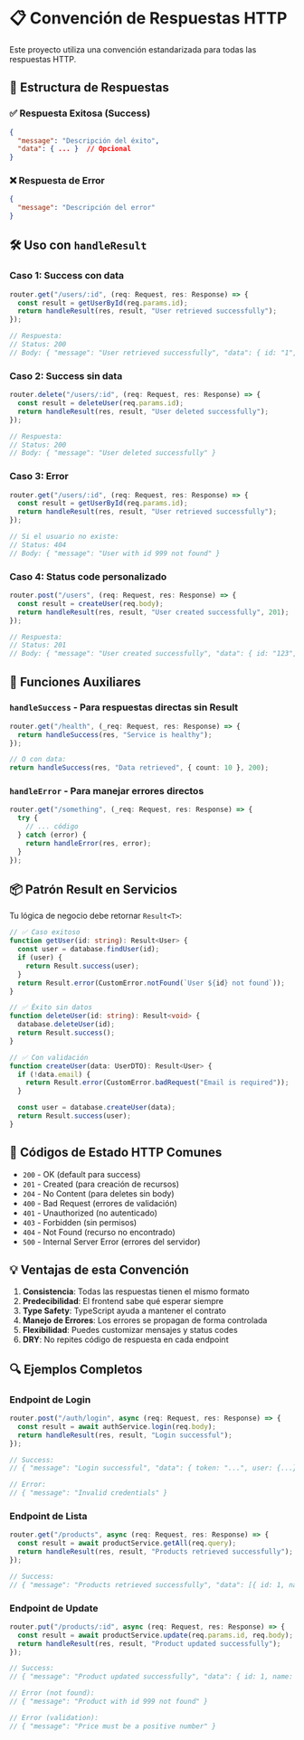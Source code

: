 # 📋 Convención de Respuestas HTTP

Este proyecto utiliza una convención estandarizada para todas las respuestas HTTP.

## 🎯 Estructura de Respuestas

### ✅ Respuesta Exitosa (Success)

```json
{
  "message": "Descripción del éxito",
  "data": { ... }  // Opcional
}
```

### ❌ Respuesta de Error

```json
{
  "message": "Descripción del error"
}
```

## 🛠️ Uso con `handleResult`

### Caso 1: Success con data

```typescript
router.get("/users/:id", (req: Request, res: Response) => {
  const result = getUserById(req.params.id);
  return handleResult(res, result, "User retrieved successfully");
});

// Respuesta:
// Status: 200
// Body: { "message": "User retrieved successfully", "data": { id: "1", name: "John" } }
```

### Caso 2: Success sin data

```typescript
router.delete("/users/:id", (req: Request, res: Response) => {
  const result = deleteUser(req.params.id);
  return handleResult(res, result, "User deleted successfully");
});

// Respuesta:
// Status: 200
// Body: { "message": "User deleted successfully" }
```

### Caso 3: Error

```typescript
router.get("/users/:id", (req: Request, res: Response) => {
  const result = getUserById(req.params.id);
  return handleResult(res, result, "User retrieved successfully");
});

// Si el usuario no existe:
// Status: 404
// Body: { "message": "User with id 999 not found" }
```

### Caso 4: Status code personalizado

```typescript
router.post("/users", (req: Request, res: Response) => {
  const result = createUser(req.body);
  return handleResult(res, result, "User created successfully", 201);
});

// Respuesta:
// Status: 201
// Body: { "message": "User created successfully", "data": { id: "123", name: "John" } }
```

## 🔧 Funciones Auxiliares

### `handleSuccess` - Para respuestas directas sin Result

```typescript
router.get("/health", (_req: Request, res: Response) => {
  return handleSuccess(res, "Service is healthy");
});

// O con data:
return handleSuccess(res, "Data retrieved", { count: 10 }, 200);
```

### `handleError` - Para manejar errores directos

```typescript
router.get("/something", (_req: Request, res: Response) => {
  try {
    // ... código
  } catch (error) {
    return handleError(res, error);
  }
});
```

## 📦 Patrón Result en Servicios

Tu lógica de negocio debe retornar `Result<T>`:

```typescript
// ✅ Caso exitoso
function getUser(id: string): Result<User> {
  const user = database.findUser(id);
  if (user) {
    return Result.success(user);
  }
  return Result.error(CustomError.notFound(`User ${id} not found`));
}

// ✅ Éxito sin datos
function deleteUser(id: string): Result<void> {
  database.deleteUser(id);
  return Result.success();
}

// ✅ Con validación
function createUser(data: UserDTO): Result<User> {
  if (!data.email) {
    return Result.error(CustomError.badRequest("Email is required"));
  }

  const user = database.createUser(data);
  return Result.success(user);
}
```

## 🎨 Códigos de Estado HTTP Comunes

- `200` - OK (default para success)
- `201` - Created (para creación de recursos)
- `204` - No Content (para deletes sin body)
- `400` - Bad Request (errores de validación)
- `401` - Unauthorized (no autenticado)
- `403` - Forbidden (sin permisos)
- `404` - Not Found (recurso no encontrado)
- `500` - Internal Server Error (errores del servidor)

## 💡 Ventajas de esta Convención

1. **Consistencia**: Todas las respuestas tienen el mismo formato
2. **Predecibilidad**: El frontend sabe qué esperar siempre
3. **Type Safety**: TypeScript ayuda a mantener el contrato
4. **Manejo de Errores**: Los errores se propagan de forma controlada
5. **Flexibilidad**: Puedes customizar mensajes y status codes
6. **DRY**: No repites código de respuesta en cada endpoint

## 🔍 Ejemplos Completos

### Endpoint de Login

```typescript
router.post("/auth/login", async (req: Request, res: Response) => {
  const result = await authService.login(req.body);
  return handleResult(res, result, "Login successful");
});

// Success:
// { "message": "Login successful", "data": { token: "...", user: {...} } }

// Error:
// { "message": "Invalid credentials" }
```

### Endpoint de Lista

```typescript
router.get("/products", async (req: Request, res: Response) => {
  const result = await productService.getAll(req.query);
  return handleResult(res, result, "Products retrieved successfully");
});

// Success:
// { "message": "Products retrieved successfully", "data": [{ id: 1, name: "..." }] }
```

### Endpoint de Update

```typescript
router.put("/products/:id", async (req: Request, res: Response) => {
  const result = await productService.update(req.params.id, req.body);
  return handleResult(res, result, "Product updated successfully");
});

// Success:
// { "message": "Product updated successfully", "data": { id: 1, name: "...", updatedAt: "..." } }

// Error (not found):
// { "message": "Product with id 999 not found" }

// Error (validation):
// { "message": "Price must be a positive number" }
```
